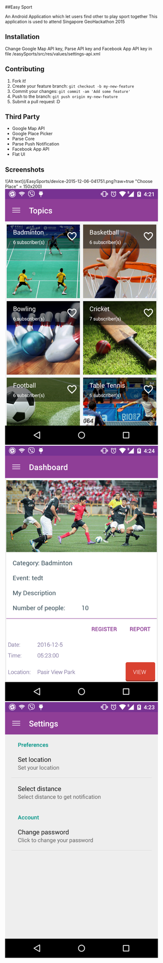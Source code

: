 
##Easy Sport

An Android Application which let users find other to play sport together
This application is used to attend Singapore GeoHackathon 2015

## Installation

Change Google Map API key, Parse API key and Facebook App API key in file /easySports/src/res/values/settings-api.xml


## Contributing

1. Fork it!
2. Create your feature branch: `git checkout -b my-new-feature`
3. Commit your changes: `git commit -am 'Add some feature'`
4. Push to the branch: `git push origin my-new-feature`
5. Submit a pull request :D


## Third Party

- Google Map API
- Google Place Picker
- Parse Core
- Parse Push Notification
- Facebook App API
- Flat UI

## Screenshots
![Alt text](/EasySports/device-2015-12-06-041751.png?raw=true "Choose Place" = 150x200)
![Choose Topics](/EasySports/device-2015-12-06-042224.png?raw=true "Topics")
![Dashboard](/EasySports/device-2015-12-06-042456.png?raw=true "Dashboard")
![Setting](/EasySports/device-2015-12-06-042418.png?raw=true "Settings")

